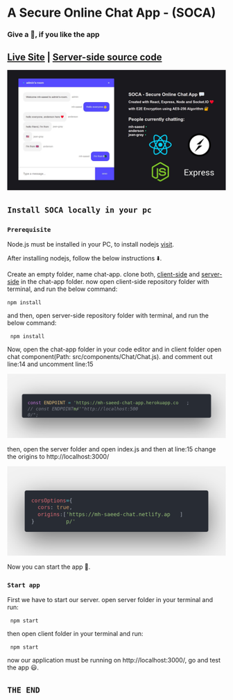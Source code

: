 # A Secure Online Chat App - (SOCA)
### Give a 🌟, if you like the app
## [Live Site](https://mh-saeed-chat.netlify.app/)  |  [Server-side source code ](https://github.com/mh-saeed/server_BackEndOfChatApp/)

![UI](https://github.com/mh-saeed/client_frontEndOfChatApp/blob/master/src/icons/UI_img.jpg?raw=true)

## `Install SOCA locally in your pc`
### `Prerequisite`
Node.js must be installed in your PC, to install nodejs [visit](https://nodejs.org/en/).

After installing nodejs, follow the below instructions ⬇️.

Create an empty folder, name chat-app.
clone both, [client-side](https://github.com/mh-saeed/client_frontEndOfChatApp) and [server-side](https://github.com/mh-saeed/server_BackEndOfChatApp/) in the chat-app folder.
now open client-side repository folder with terminal, and run the below command:

    npm install

and then, open server-side repository folder with terminal, and run the below command:

     npm install

Now, open the chat-app folder in your code editor and in client folder open chat component(Path: src/components/Chat/Chat.js).
and comment out line:14 and uncomment line:15

![code](https://github.com/mh-saeed/client_frontEndOfChatApp/blob/master/src/icons/code.png?raw=true)

then, open the server folder and open index.js and then at line:15 change the origins to http://localhost:3000/

![code2](https://github.com/mh-saeed/client_frontEndOfChatApp/blob/master/src/icons/code2.png?raw=true)

Now you can start the app 🙂.
### `Start app`

First we have to start our server.
open server folder in your terminal and run:

     npm start

then open client folder in your terminal and run:

     npm start

now our application must be running on http://localhost:3000/, go and test the app 😃.

## `THE END`

